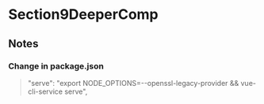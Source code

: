 # Section9DeeperComp


## Notes
### Change in package.json

>  "serve": "export NODE_OPTIONS=--openssl-legacy-provider && vue-cli-service serve",
